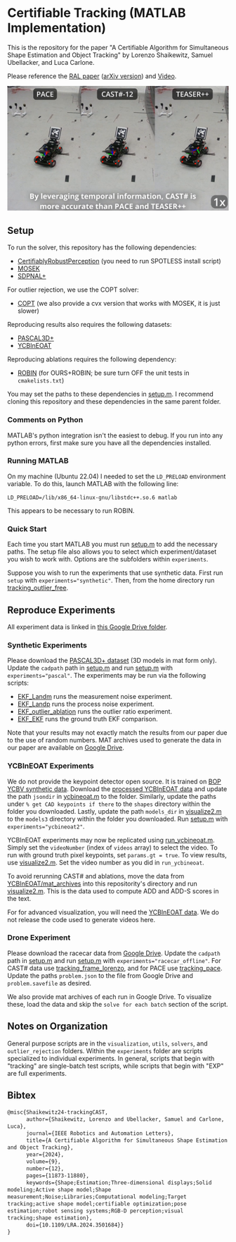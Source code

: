 # Certifiable Tracking (MATLAB Implementation)
This is the repository for the paper "A Certifiable Algorithm for Simultaneous Shape Estimation and Object Tracking" by Lorenzo Shaikewitz, Samuel Ubellacker, and Luca Carlone.

Please reference the [RAL paper](https://ieeexplore.ieee.org/document/10756720) ([arXiv version](https://arxiv.org/abs/2406.16837)) and [Video](https://youtu.be/eTIlVD9pDtc?si=FfQ1spGXXVddWQFB).

[![Preview of video attachment](media/video_preview.png)](http://www.youtube.com/watch?v=eTIlVD9pDtc "CAST# outperforms other certifiable methods in our drone experiment.")

## Setup
To run the solver, this repository has the following dependencies:
- [CertifiablyRobustPerception](https://github.com/MIT-SPARK/CertifiablyRobustPerception/tree/master) (you need to run SPOTLESS install script)
- [MOSEK](https://www.mosek.com/)
- [SDPNAL+](https://blog.nus.edu.sg/mattohkc/softwares/sdpnalplus/)

For outlier rejection, we use the COPT solver:
- [COPT](https://www.copt.de/) (we also provide a cvx version that works with MOSEK, it is just slower)

Reproducing results also requires the following datasets:
- [PASCAL3D+](https://cvgl.stanford.edu/projects/pascal3d.html)
- [YCBInEOAT](https://github.com/wenbowen123/iros20-6d-pose-tracking)

Reproducing ablations requires the following dependency:
- [ROBIN](https://github.com/MIT-SPARK/ROBIN) (for OURS+ROBIN; be sure turn OFF the unit tests in `cmakelists.txt`)

You may set the paths to these dependencies in [setup.m](setup.m). I recommend cloning this repository and these dependencies in the same parent folder.

### Comments on Python
MATLAB's python integration isn't the easiest to debug. If you run into any python errors, first make sure you have all the dependencies installed.

### Running MATLAB
On my machine (Ubuntu 22.04) I needed to set the `LD_PRELOAD` environment variable. To do this, launch MATLAB with the following line:
```
LD_PRELOAD=/lib/x86_64-linux-gnu/libstdc++.so.6 matlab
```
This appears to be necessary to run ROBIN.

### Quick Start
Each time you start MATLAB you must run [setup.m](setup.m) to add the necessary paths. The setup file also allows you to select which experiment/dataset you wish to work with. Options are the subfolders within `experiments`.

Suppose you wish to run the experiments that use synthetic data. First run `setup` with `experiments="synthetic"`. Then, from the home directory run [tracking_outlier_free](experiments/synthetic/tracking_outlier_free.m).

## Reproduce Experiments
All experiment data is linked in [this Google Drive folder](https://drive.google.com/drive/folders/1qeS8ifgsqhh_cenlha8nCwarvQoWelr1?usp=sharing).
### Synthetic Experiments
Please download the [PASCAL3D+ dataset](https://cvgl.stanford.edu/projects/pascal3d.html) (3D models in mat form only). Update the `cadpath` path in [setup.m](setup.m) and run [setup.m](setup.m) with `experiments="pascal"`. The experiments may be run via the following scripts:
- [EKF_Landm](experiments/pascal/EXP_Landm.m) runs the measurement noise experiment.
- [EKF_Landp](experiments/pascal/EXP_Landp.m) runs the process noise experiment.
- [EKF_outlier_ablation](experiments/pascal/EKF_outlier_ablation.m) runs the outlier ratio experiment.
- [EKF_EKF](experiments/pascal/EXP_Landm.m) runs the ground truth EKF comparison.

Note that your results may not exactly match the results from our paper due to the use of random numbers. MAT archives used to generate the data in our paper are available on [Google Drive](https://drive.google.com/drive/folders/1K9kGrST9X2znvUe3DfT6o00OMwAA55e3?usp=sharing).

### YCBInEOAT Experiments
We do not provide the keypoint detector open source. It is trained on [BOP YCBV synthetic data](https://bop.felk.cvut.cz/datasets/). Download the [processed YCBInEOAT data](https://drive.google.com/drive/folders/1HgXWEnaV8zYT8fWRO5GVh4f_ZnicEMDl?usp=sharing) and update the path `jsondir` in [ycbineoat.m](experiments/ycbineoat2/ycbineoat.m) to the folder. Similarly, update the paths under `% get CAD keypoints if there` to the `shapes` directory within the folder you downloaded. Lastly, update the path `models_dir` in [visualize2.m](experiments/ycbineoat2/visualize2.m) to the `models3` directory within the folder you downloaded. Run [setup.m](setup.m) with `experiments="ycbineoat2"`.

YCBInEOAT experiments may now be replicated using [run_ycbineoat.m](experiments/ycbineoat2/run_ycbineoat.m). Simply set the `videoNumber` (index of `videos` array) to select the video. To run with ground truth pixel keypoints, set `params.gt = true`. To view results, use [visualize2.m](experiments/ycbineoat2/visualize2.m). Set the video number as you did in `run_ycbineoat`.

To avoid rerunning CAST# and ablations, move the data from [YCBInEOAT/mat_archives](https://drive.google.com/drive/folders/1ULHA6rhhvGrxEVvgDm3im_P3nXl9HB1i?usp=drive_link) into this repositority's directory and run [visualize2.m](experiments/ycbineoat2/visualize2.m). This is the data used to compute ADD and ADD-S scores in the text.

For for advanced visualization, you will need the [YCBInEOAT data](https://github.com/wenbowen123/iros20-6d-pose-tracking). We do not release the code used to generate videos here.

### Drone Experiment
Please download the racecar data from [Google Drive](https://drive.google.com/drive/folders/1ofVJXtaic49NpBYwZtARl7bDgfd9__NF?usp=sharing). Update the `cadpath` path in [setup.m](setup.m) and run [setup.m](setup.m) with `experiments="racecar_offline"`. For CAST# data use [tracking_frame_lorenzo](experiments/racecar_offline/tracking_frame_lorenzo.m), and for PACE use [tracking_pace](experiments/racecar_offline/tracking_pace.m). Update the paths `problem.json` to the file from Google Drive and `problem.savefile` as desired.

We also provide mat archives of each run in Google Drive. To visualize these, load the data and skip the `solve for each batch` section of the script.

## Notes on Organization
General purpose scripts are in the `visualization`, `utils`, `solvers`, and `outlier_rejection` folders. Within the `experiments` folder are scripts specialized to individual experiments. In general, scripts that begin with "tracking" are single-batch test scripts, while scripts that begin with "EXP" are full experiments.

## Bibtex
```
@misc{Shaikewitz24-trackingCAST,
      author={Shaikewitz, Lorenzo and Ubellacker, Samuel and Carlone, Luca},
      journal={IEEE Robotics and Automation Letters},
      title={A Certifiable Algorithm for Simultaneous Shape Estimation and Object Tracking},
      year={2024},
      volume={9},
      number={12},
      pages={11873-11880},
      keywords={Shape;Estimation;Three-dimensional displays;Solid modeling;Active shape model;Shape measurement;Noise;Libraries;Computational modeling;Target tracking;active shape model;certifiable optimization;pose estimation;robot sensing systems;RGB-D perception;visual tracking;shape estimation},
      doi={10.1109/LRA.2024.3501684}}
}
```
